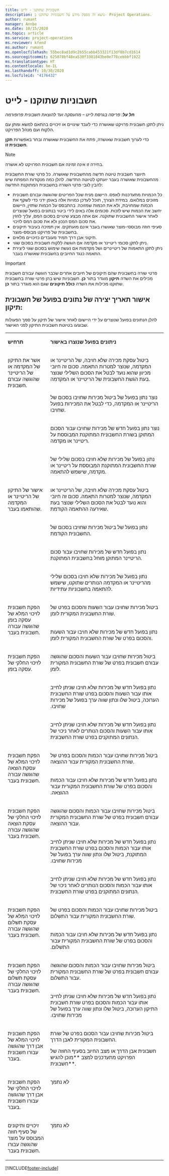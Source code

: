 ```yaml
---
title: חשבוניות שתוקנו - לייט
description: נושא זה מספק מידע על חשבוניות שתוקנו ב- Project Operations.
author: rumant
manager: Annbe
ms.date: 10/15/2020
ms.topic: article
ms.service: project-operations
ms.reviewer: kfend
ms.author: rumant
ms.openlocfilehash: 55bec8ad1d9c2b55cabb453321f13df8b7cd1614
ms.sourcegitcommit: 625878bf48ea530f3381843be0e778cebbbf1922
ms.translationtype: HT
ms.contentlocale: he-IL
ms.lasthandoff: 10/30/2020
ms.locfileid: "4176432"
---
```

# <a name="corrected-invoices---lite"></a>חשבוניות שתוקנו - לייט

_**חל על**: פריסה בגרסת לייט – מהעסקה ועד להוצאת חשבונית פרופורמה_

ניתן לתקן חשבונית פרויקט שאושרה כדי לעבד שינויים או זיכויים בהתאם למשא ומתן עם הלקוח ועם מנהל הפרויקט.

כדי לערוך חשבונית שאושרה, פתח את החשבונית שאושרה ובחר באפשרות **תקן חשבונית זו**. 

> [!NOTE]
> בחירה זו אינה זמינה אם חשבונית הפרויקט לא אושרה.

תיווצר חשבונית טיוטה חדשה מהחשבונית שאושרה. כל פרטי שורת החשבונית מהחשבונית שאושרה בעבר יועתקו לטיוטה החדשה. להלן כמה מנקודות המפתח שיש להבין לגבי פרטי השורה בחשבונית המתוקנת החדשה:

- כל הכמויות מתעדכנות לאפס. היישום מניח שכל הפריטים שהוגשה עבורם חשבונית מזוכים במלואם. במידת הצורך, תוכל לעדכן כמויות אלה באופן ידני כדי לשקף את הכמות שמחויבת, ולא את הכמות שמזוכה. בהתבסס על הכמות שתזין, היישום יחשב את הכמות שיש לזכות. סכומים אלה באים לידי ביטוי בנתונים בפועל שנוצרים לאחר אישור החשבונית שתוקנה. אם אתה מבצע שינויים בסכום המס, עליך להזין את סכום המס הנכון ולא את סכום המס לזיכוי.
- סעיפי חוזה מבוססי-מוצר שאושרו בעבר אינם מועתקים. אין תמיכה בעיבוד תיקונים בחשבונית של פרויקט מבוסס-מוצר.
- תיקוני אבן דרך תמיד מעובדים כזיכויים מלאים.
- ניתן לתקן סכומי ריטיינר או מקדמה אם הוגשה ללקוח חשבונית בסכום שגוי.
- ניתן לתקן התאמות של ריטיינרים ושל מקדמות אם נעשה שימוש בסכום שגוי ליצירת התאמה כנגד החיובים בחשבונית שאושרה בעבר.

> [!IMPORTANT]
> פרטי שורה בחשבונית שהם תיקונים של חיובים אחרים שכבר הוגשה עבורם חשבונית מכילים את השדה **תיקון** מוגדר בתור **כן**. חשבוניות שיש בהן פרטי שורה בחשבונית שתוקנו מכילות את השדה **כולל תיקונים** שגם הוא מוגדר בתור **כן**.

## <a name="actuals-created-on-confirmation-of-a-corrective-invoice"></a>אישור תאריך יצירה של נתונים בפועל של חשבונית תיקון:

להלן הנתונים בפועל שנוצרים על ידי היישום לאחר אישור של תיקון על סמך הפעולות שבוצעו בטיוטת חשבונית התיקון לפני האישור.

<table border="0" cellspacing="0" cellpadding="0">
    <tbody>
        <tr>
            <td width="216" valign="top">
                <p>
                    <strong>תרחיש</strong>
                </p>
            </td>
            <td width="808" valign="top">
                <p>
                    <strong>ניתונים בפועל שנוצרו באישור</strong>
                </p>
            </td>
        </tr>
        <tr>
            <td width="216" rowspan="4" valign="top">
                <p>
אשר את התיקון של המקדמה או של הריטיינר שהוגשה עבורם חשבונית.<strong></strong>
                </p>
            </td>
            <td width="408" valign="top">
                <p>
ביטול עסקת מכירה שלא חויבה, של הריטיינר או המקדמה, שנוצר למטרות התאמה. סכום זה חיובי מכיוון שהוא נועד לבטל את הסכום השלילי שנוצר בעת הגשת החשבונית של הריטיינר או המקדמה.
                </p>
            </td>
        </tr>
        <tr>
            <td width="408" valign="top">
                <p>
נוצר נתון בפועל של ביטול מכירות שחויבו בסכום של הריטיינר או המקדמה, כדי לבטל את המכירות בפועל שחויבו.
                </p>
            </td>
        </tr>
        <tr>
            <td width="408" valign="top">
                <p>
נוצר נתון בפועל חדש של מכירות שחויבו עבור הסכום המתוקן בשורת החשבונית המתוקנת המבוססת על ריטיינר או מקדמה.
                </p>
            </td>
        </tr>
        <tr>
            <td width="408" valign="top">
                <p>
נתון בפועל של מכירות שלא חויבו בסכום שלילי של שורת החשבונית המתוקנת המבוססת על ריטיינר או מקדמה, שישמש להתאמה.
                </p>
            </td>
        </tr>
        <tr>
            <td width="216" rowspan="4" valign="top">
                <p>
אישור של התיקון של הריטיינר או המקדמה שהותאמו בעבר.
                </p>
            </td>
            <td width="408" valign="top">
                <p>
ביטול עסקת מכירה שלא חויבה, של הריטיינר או המקדמה, שנוצר למטרות התאמה. סכום זה חיובי והוא נועד לבטל את הסכום השלילי שנוצר בעת שאירעה ההתאמה הקודמת.
                </p>
            </td>
        </tr>
        <tr>
            <td width="408" valign="top">
                <p>
נתון בפועל של ביטול מכירות שחויבו בסכום של החשבונית הקודמת.
                </p>
            </td>
        </tr>
        <tr>
            <td width="408" valign="top">
                <p>
נתון בפועל חדש של מכירות שחויבו עבור סכום הריטיינר המתוקן מוחל בחשבונית המתוקנת.
                </p>
            </td>
        </tr>
        <tr>
            <td width="408" valign="top">
                <p>
נתון בפועל של מכירות שלא חויבו בסכום שלילי מהריטיינר או המקדמה הנותרים שתוקנו, שישמש להתאמה בחשבוניות עתידיות.
                </p>
            </td>
        </tr>
        <tr>
            <td width="216" rowspan="2" valign="top">
                <p>
הפקת חשבונית לזיכוי המלא של עסקה בזמן שהוגשה עבורה חשבונית בעבר.
                </p>
            </td>
            <td width="408" valign="top">
                <p>
ביטול מכירות שחויבו עבור השעות והסכום בפרט של שורת החשבונית המקורית לזמן.
                </p>
            </td>
        </tr>
        <tr>
            <td width="408" valign="top">
                <p>
נתון בפועל חדש של מכירות שלא חויבו עבור השעות והסכום בפרט של שורת החשבונית המקורית לזמן.
                </p>
            </td>
        </tr>
        <tr>
            <td width="216" rowspan="3" valign="top">
                <p>
הפקת חשבונית לזיכוי החלקי של עסקה בזמן.
                </p>
            </td>
            <td width="408" valign="top">
                <p>
ביטול מכירות שחויבו עבור השעות והסכום שהוגשה עבורם חשבונית בפרט של שורת החשבונית המקורית לזמן.
                </p>
            </td>
        </tr>
        <tr>
            <td width="408" valign="top">
                <p>
‏‫נתון בפועל חדש של מכירות שלא חויבו שניתן לחייב אותו עבור השעות והסכום בפרט שורת החשבונית הערוכה, ביטול שלו ונתון שווה ערך בפועל של מכירות שחויבו.
                </p>
            </td>
        </tr>
        <tr>
            <td width="408" valign="top">
                <p>
נתון בפועל חדש של מכירות שלא חויבו שניתן לחייב אותו עבור השעות והסכום הנותרים לאחר ניכוי של הנתונים המתוקנים בפרט שורת החשבונית.
                </p>
            </td>
        </tr>
        <tr>
            <td width="216" rowspan="2" valign="top">
                <p>
הפקת חשבונית לזיכוי המלא של עסקת הוצאה שהוגשה עבורה חשבונית בעבר.
                </p>
            </td>
            <td width="408" valign="top">
                <p>
ביטול מכירות שחויבו עבור הכמות והסכום בפרט של שורת החשבונית המקורית עבור ההוצאה.
                </p>
            </td>
        </tr>
        <tr>
            <td width="408" valign="top">
                <p>
‏‫נתון בפועל חדש של מכירות שלא חויבו עבור הכמות והסכום בפרט של שורת החשבונית המקורית עבור ההוצאה.
                </p>
            </td>
        </tr>
        <tr>
            <td width="216" rowspan="3" valign="top">
                <p>
הפקת חשבונית לזיכוי החלקי של עסקת הוצאה שהוגשה עבורה חשבונית בעבר.
                </p>
            </td>
            <td width="408" valign="top">
                <p>
ביטול מכירות שחויבו עבור הכמות והסכום שהוגשה עבורם חשבונית בפרט של שורת החשבונית המקורית עבור ההוצאה.
                </p>
            </td>
        </tr>
        <tr>
            <td width="408" valign="top">
                <p>
‏‫נתון בפועל חדש של מכירות שלא חויבו שניתן לחייב אותו עבור הכמות והסכום בפרט שורת החשבונית המתוקנת, ביטול שלו ונתון שווה ערך בפועל של מכירות שחויבו.
                </p>
            </td>
        </tr>
        <tr>
            <td width="408" valign="top">
                <p>
נתון בפועל חדש של מכירות שלא חויבו שניתן לחייב אותו עבור הכמות והסכום הנותרים לאחר ניכוי של הנתונים המתוקנים בפרט שורת החשבונית.
                </p>
            </td>
        </tr>
        <tr>
            <td width="216" rowspan="2" valign="top">
                <p>
הפקת חשבונית לזיכוי המלא של עסקת תשלום שהוגשה עבורה חשבונית בעבר.
                </p>
            </td>
            <td width="408" valign="top">
                <p>
ביטול מכירות שחויבו עבור הכמות והסכום בפרט של שורת החשבונית המקורית עבור התשלום.
                </p>
            </td>
        </tr>
        <tr>
            <td width="408" valign="top">
                <p>
‏‫נתון בפועל חדש של מכירות שלא חויבו עבור הכמות והסכום בפרט של שורת החשבונית המקורית עבור התשלום.
                </p>
            </td>
        </tr>
        <tr>
            <td width="216" rowspan="2" valign="top">
                <p>
הפקת חשבונית לזיכוי החלקי של עסקת תשלום שהוגשה עבורה חשבונית בעבר.
                </p>
            </td>
            <td width="408" valign="top">
                <p>
ביטול מכירות שחויבו עבור הכמות והסכום שהוגשה עבורם חשבונית בפרט של שורת החשבונית המקורית עבור התשלום.
                </p>
            </td>
        </tr>
        <tr>
            <td width="408" valign="top">
                <p>
‏‫נתון בפועל חדש של מכירות שלא חויבו שניתן לחייב אותו עבור הכמות והסכום בפרט שורת חשבונית התיקון הערוכה, ביטול שלו ונתון שווה ערך בפועל של מכירות שחויבו.
                </p>
            </td>
        </tr>
        <tr>
            <td width="216" valign="top">
                <p>
הפקת חשבונית לזיכוי המלא של אבן דרך שהוגשה עבורו חשבונית בעבר.
                </p>
            </td>
            <td width="408" valign="top">
                <p>
ביטול מכירות שחויבו עבור הסכום בפרט של שורת החשבונית המקורית לאבן הדרך.
                </p>
                <p>
חשבונית אבן הדרך או מצב החיוב בסעיף החוזה של הפרויקט מתעדכנים למצב **מוכן להגיש חשבונית**.
                </p>
            </td>
        </tr>
        <tr>
            <td width="216" valign="top">
                <p>
הפקת חשבונית לזיכוי החלקי של אבן דרך שהוגשה עבורו חשבונית בעבר.
                </p>
            </td>
            <td width="408" valign="top">
                <p>
לא נתמך </p>
            </td>
        </tr>
        <tr>
            <td width="216" valign="top">
                <p>
זיכויים ותיקונים של סעיף חוזה המבוסס על מוצר שהוגשה עבורו חשבונית בעבר.
                </p>
            </td>
            <td width="408" valign="top">
                <p>
לא נתמך </p>
            </td>
        </tr>
    </tbody>
</table>


[!INCLUDE[footer-include](../../includes/footer-banner.md)]